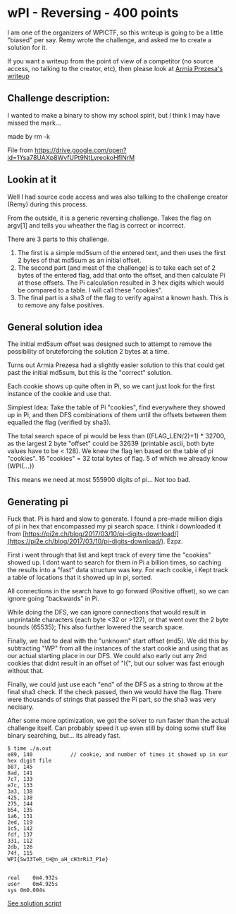# wPI - Reversing - 400 points

I am one of the organizers of WPICTF, so this writeup is going to be a little "biased" per say. Remy wrote the challenge, and asked me to create a solution for it.

If you want a writeup from the point of view of a competitor (no source access, no talking to the creator, etc), then please look at [Armia Prezesa's writeup](https://wiki.armiaprezesa.pl/books/wpictf2019/page/wpi)

## Challenge description:

I wanted to make a binary to show my school spirit, but I think I may have missed the mark...

made by rm -k

File from https://drive.google.com/open?id=1Ysa78UAXp8WvfUPt9NtLyreokoHfINrM

## Lookin at it

Well I had source code access and was also talking to the challenge creator (Remy) during this process.

From the outside, it is a generic reversing challenge. Takes the flag on argv[1] and tells you wheather the flag is correct or incorrect.

There are 3 parts to this challenge.

1. The first is a simple md5sum of the entered text, and then uses the first 2 bytes of that md5sum as an initial offset.
2. The second part (and meat of the challenge) is to take each set of 2 bytes of the entered flag, add that onto the offset, and then calculate Pi at those offsets. The Pi calculation resulted in 3 hex digits which would be compared to a table. I will call these "cookies".
3. The final part is a sha3 of the flag to verify against a known hash. This is to remove any false positives.

## General solution idea


The initial md5sum offset was designed such to attempt to remove the possibility of bruteforcing the solution 2 bytes at a time.

Turns out Armia Prezesa had a slightly easier solution to this that could get past the initial md5sum, but this is the "correct" solution. 

Each cookie shows up quite often in Pi, so we cant just look for the first instance of the cookie and use that.

Simplest Idea: Take the table of Pi "cookies", find everywhere they showed up in Pi, and then DFS combinations of them until the offsets between them equalled the flag (verified by sha3).

The total search space of pi would be less than ((FLAG_LEN/2)+1) * 32700, as the largest 2 byte "offset" could be 32639 (printable ascii, both byte values have to be < 128). We knew the flag len based on the table of pi "cookies". 16 "cookies" = 32 total bytes of flag. 5 of which we already know (WPI{...})

This means we need at most 555900 digits of pi... Not too bad.

## Generating pi
Fuck that. Pi is hard and slow to generate. I found a pre-made million digis of pi in hex that encompassed my pi search space. I think i downloaded it from [https://pi2e.ch/blog/2017/03/10/pi-digits-download/](https://pi2e.ch/blog/2017/03/10/pi-digits-download/). Ezpz.

First i went through that list and kept track of every time the "cookies" showed up. I dont want to search for them in Pi a billion times, so caching the results into a "fast" data structure was key. For each cookie, i Kept track a table of locations that it showed up in pi, sorted.

All connections in the search have to go forward (Positive offset), so we can ignore going "backwards" in Pi.

While doing the DFS, we can ignore connections that would result in unprintable characters (each byte <32 or >127), or that went over the 2 byte bounds (65535); This also further lowered the search space.

Finally, we had to deal with the "unknown" start offset (md5). We did this by subtracting "WP" from all the instances of the start cookie and using that as our actual starting place in our DFS. We could also early out any 2nd cookies that didnt result in an offset of "I{", but our solver was fast enough without that.

Finally, we could just use each "end" of the DFS as a string to throw at the final sha3 check. If the check passed, then we would have the flag. There were thousands of strings that passed the Pi part, so the sha3 was very necisary.

After some more optimization, we got the solver to run faster than the actual challenge itself. Can probably speed it up even still by doing some stuff like binary searching, but... its already fast.

```
$ time ./a.out 
e89, 140			// cookie, and number of times it showed up in our hex digit file
b87, 145
8ad, 141
7c7, 133
e7c, 133
3a3, 138
425, 138
275, 144
b54, 135
1a6, 131
2ed, 119
1c5, 142
fdf, 137
331, 112
2db, 126
74f, 115
WPI{Sw33TeR_tH@n_aH_cH3rRi3_P1e}


real	0m4.932s
user	0m4.925s
sys	0m0.004s
```

[See solution script](solve.c)
